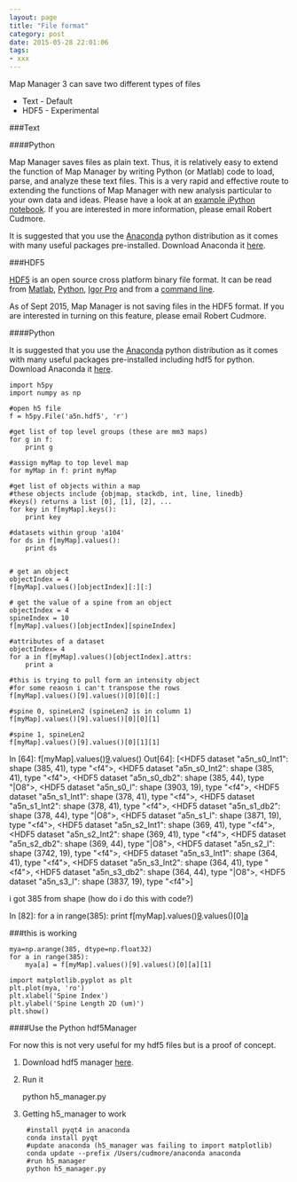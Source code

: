 ```yaml
---
layout: page
title: "File format"
category: post
date: 2015-05-28 22:01:06
tags:
- xxx
---
```


Map Manager 3 can save two different types of files

- Text - Default
- HDF5 - Experimental

###Text

####Python

Map Manager saves files as plain text. Thus, it is relatively easy to extend the function of Map Manager by writing Python (or Matlab) code to load, parse, and analyze these text files. This is a very rapid and effective route to extending the functions of Map Manager with new analysis particular to your own data and ideas. Please have a look at an [example iPython notebook][9]. If you are interested in more information, please email Robert Cudmore.

It is suggested that you use the [Anaconda][6] python distribution as it comes with many useful packages pre-installed. Download Anaconda it [here][7].

###HDF5

[HDF5][1] is an open source cross platform binary file format. It can be read from [Matlab][2], [Python][3], [Igor Pro][4] and from a [command line][5].

As of Sept 2015, Map Manager is not saving files in the HDF5 format. If you are interested in turning on this feature, please email Robert Cudmore.

####Python

It is suggested that you use the [Anaconda][6] python distribution as it comes with many useful packages pre-installed including hdf5 for python. Download Anaconda it [here][7].

    import h5py
    import numpy as np
    
    #open h5 file
    f = h5py.File('a5n.hdf5', 'r')
    
    #get list of top level groups (these are mm3 maps)
    for g in f:
        print g
        
    #assign myMap to top level map
    for myMap in f: print myMap
    
    #get list of objects within a map
    #these objects include {objmap, stackdb, int, line, linedb}
    #keys() returns a list [0], [1], [2], ...
    for key in f[myMap].keys():
        print key
        
    #datasets within group 'a104'
    for ds in f[myMap].values():
        print ds
        
    
    # get an object
    objectIndex = 4
    f[myMap].values()[objectIndex][:][:]
    
    # get the value of a spine from an object
    objectIndex = 4
    spineIndex = 10
    f[myMap].values()[objectIndex][spineIndex]
    
    #attributes of a dataset
    objectIndex= 4
    for a in f[myMap].values()[objectIndex].attrs:
        print a

    #this is trying to pull form an intensity object
    #for some reaosn i can't transpose the rows
    f[myMap].values()[9].values()[0][0][:]
    
    #spine 0, spineLen2 (spineLen2 is in column 1)
    f[myMap].values()[9].values()[0][0][1]
    
    #spine 1, spineLen2
    f[myMap].values()[9].values()[0][1][1]

In [64]: f[myMap].values()[9].values()
Out[64]: 
[<HDF5 dataset "a5n_s0_Int1": shape (385, 41), type "<f4">,
 <HDF5 dataset "a5n_s0_Int2": shape (385, 41), type "<f4">,
 <HDF5 dataset "a5n_s0_db2": shape (385, 44), type "|O8">,
 <HDF5 dataset "a5n_s0_l": shape (3903, 19), type "<f4">,
 <HDF5 dataset "a5n_s1_Int1": shape (378, 41), type "<f4">,
 <HDF5 dataset "a5n_s1_Int2": shape (378, 41), type "<f4">,
 <HDF5 dataset "a5n_s1_db2": shape (378, 44), type "|O8">,
 <HDF5 dataset "a5n_s1_l": shape (3871, 19), type "<f4">,
 <HDF5 dataset "a5n_s2_Int1": shape (369, 41), type "<f4">,
 <HDF5 dataset "a5n_s2_Int2": shape (369, 41), type "<f4">,
 <HDF5 dataset "a5n_s2_db2": shape (369, 44), type "|O8">,
 <HDF5 dataset "a5n_s2_l": shape (3742, 19), type "<f4">,
 <HDF5 dataset "a5n_s3_Int1": shape (364, 41), type "<f4">,
 <HDF5 dataset "a5n_s3_Int2": shape (364, 41), type "<f4">,
 <HDF5 dataset "a5n_s3_db2": shape (364, 44), type "|O8">,
 <HDF5 dataset "a5n_s3_l": shape (3837, 19), type "<f4">]

i got 385 from shape (how do i do this with code?)

In [82]: for a in range(385):
    print f[myMap].values()[9].values()[0][a][1]


###this is working

    mya=np.arange(385, dtype=np.float32)
    for a in range(385):
        mya[a] = f[myMap].values()[9].values()[0][a][1]
    
    import matplotlib.pyplot as plt
    plt.plot(mya, 'ro')
    plt.xlabel('Spine Index')
    plt.ylabel('Spine Length 2D (um)')
    plt.show()
    
        
####Use the Python hdf5Manager

For now this is not very useful for my hdf5 files but is a proof of concept.

1. Download hdf5 manager [here][8].

2. Run it

    python h5_manager.py 

3. Getting h5_manager to work  
    
    
        #install pyqt4 in anaconda
        conda install pyqt
        #update anaconda (h5_manager was failing to import matplotlib)
        conda update --prefix /Users/cudmore/anaconda anaconda
        #run h5_manager
        python h5_manager.py 
    
    
[1]: https://www.hdfgroup.org/HDF5/
[2]: http://www.mathworks.com/help/matlab/hdf5-files.html
[3]: http://www.h5py.org
[4]: http://www.wavemetrics.com/products/igorpro/dataaccess/hdf5.htm
[5]: https://www.hdfgroup.org/products/hdf5_tools/#h5dist
[6]: https://store.continuum.io/cshop/anaconda/
[7]: http://continuum.io/downloads
[8]: https://github.com/mgraupe/hdf5Manager
[9]: https://github.com/cudmore/mapmanager/blob/gh-pages/_notebooks/MapManager.ipynb